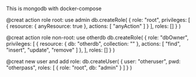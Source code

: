 This is mongodb with docker-compose

@creat action role root:
use admin
db.createRole(
  {
    role: "root",
    privileges: [
      { resource: { anyResource: true }, actions: [ "anyAction" ] }
    ],
    roles: []
  }
)

@creat action role non-root:
use otherdb
db.createRole(
   {
     role: "dbOwner",
     privileges: [
       { resource: { db: "otherdb", collection: "" }, actions: [ "find", "insert", "update", "remove" ] },
     ],
     roles: []
   }
)

@creat new user and add role:
db.createUser(
  {
    user: "otheruser",
    pwd: "otherpass",
    roles: [ { role: "root", db: "admin" } ]
  }
)